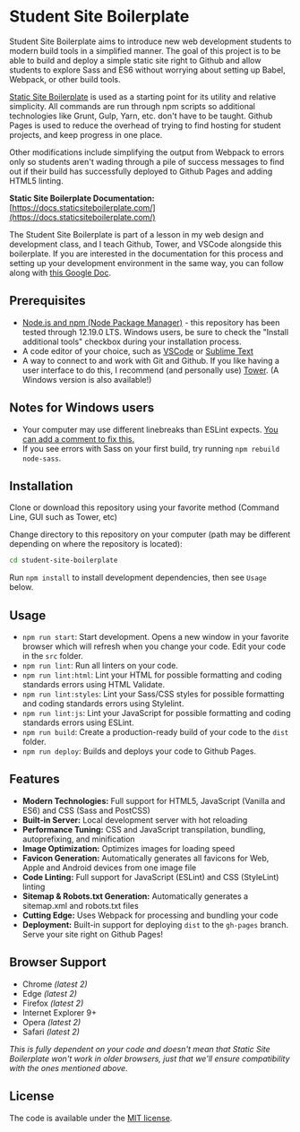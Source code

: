 # Student Site Boilerplate

Student Site Boilerplate aims to introduce new web development students to
modern build tools in a simplified manner. The goal of this project is to
be able to build and deploy a simple static site right to Github and allow
students to explore Sass and ES6 without worrying about setting up Babel,
Webpack, or other build tools.

[Static Site Boilerplate](http://staticsiteboilerplate.com//) is used as a
starting point for its utility and relative simplicity. All commands are run
through npm scripts so additional technologies like Grunt, Gulp, Yarn, etc.
don't have to be taught. Github Pages is used to reduce the overhead of trying
to find hosting for student projects, and keep progress in one place.

Other modifications include simplifying the output from Webpack to errors
only so students aren't wading through a pile of success messages to find
out if their build has successfully deployed to Github Pages and adding HTML5
linting.

**Static Site Boilerplate Documentation:** [https://docs.staticsiteboilerplate.com/](https://docs.staticsiteboilerplate.com/)

The Student Site Boilerplate is part of a lesson in my web design and development class,
and I teach Github, Tower, and VSCode alongside this boilerplate. If you are interested 
in the documentation for this process and setting up your development environment in the 
same way, you can follow along with [this Google Doc](https://docs.google.com/document/d/14usTx6c1L1MwSjRvwtk4spz40EDgHV50_53kKAiHzcM/edit?usp=sharing).

## Prerequisites

- [Node.js and npm (Node Package Manager)](https://nodejs.org/en/) - this repository has been tested through 12.19.0 LTS. Windows users, be sure to check the "Install additional tools" checkbox during your installation process.
- A code editor of your choice, such as [VSCode](https://code.visualstudio.com/) or [Sublime Text](https://www.sublimetext.com/)
- A way to connect to and work with Git and Github. If you like having a user interface to do this, I recommend (and personally use) [Tower](https://www.git-tower.com/students/mac). (A Windows version is also available!)

## Notes for Windows users

- Your computer may use different linebreaks than ESLint expects. [You can add a comment to fix this.](https://stackoverflow.com/questions/37826449/expected-linebreaks-to-be-lf-but-found-crlf-linebreak-style)
- If you see errors with Sass on your first build, try running `npm rebuild node-sass`.

## Installation

Clone or download this repository using your favorite method (Command Line, GUI such as Tower, etc)

Change directory to this repository on your computer (path may be different depending on where the repository is located):

 ```bash
cd student-site-boilerplate
 ```

Run `npm install` to install development dependencies, then see `Usage` below.

## Usage

- `npm run start`: Start development. Opens a new window in your favorite browser which will refresh when you change your code. Edit your code in the `src` folder.
- `npm run lint`: Run all linters on your code.
- `npm run lint:html`: Lint your HTML for possible formatting and coding standards errors using HTML Validate.
- `npm run lint:styles`: Lint your Sass/CSS styles for possible formatting and coding standards errors using Stylelint.
- `npm run lint:js`: Lint your JavaScript for possible formatting and coding standards errors using ESLint.
- `npm run build`: Create a production-ready build of your code to the `dist` folder.
- `npm run deploy`: Builds and deploys your code to Github Pages.

## Features

* **Modern Technologies:** Full support for HTML5, JavaScript (Vanilla and ES6) and CSS (Sass and PostCSS)
* **Built-in Server:** Local development server with hot reloading
* **Performance Tuning:** CSS and JavaScript transpilation, bundling, autoprefixing, and minification
* **Image Optimization:** Optimizes images for loading speed
* **Favicon Generation:** Automatically generates all favicons for Web, Apple and Android devices from one image file
* **Code Linting:** Full support for JavaScript (ESLint) and CSS (StyleLint) linting
* **Sitemap & Robots.txt Generation:** Automatically generates a sitemap.xml and robots.txt files
* **Cutting Edge:** Uses Webpack for processing and bundling your code
* **Deployment:** Built-in support for deploying `dist` to the `gh-pages` branch. Serve your site right on Github Pages!

## Browser Support

* Chrome _\(latest 2\)_
* Edge _\(latest 2\)_
* Firefox _\(latest 2\)_
* Internet Explorer 9+
* Opera _\(latest 2\)_
* Safari _\(latest 2\)_

_This  is fully dependent on your code and doesn't mean that Static Site Boilerplate won't work in older browsers, just that we'll ensure compatibility with the ones mentioned above._

## License

The code is available under the [MIT license](LICENSE).
